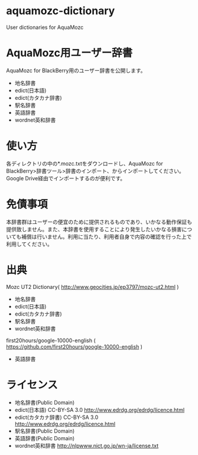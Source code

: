 # aquamozc-dictionary
User dictionaries for AquaMozc

# AquaMozc用ユーザー辞書
AquaMozc for BlackBerry用のユーザー辞書を公開します。

- 地名辞書
- edict(日本語)
- edict(カタカナ辞書)
- 駅名辞書
- 英語辞書
- wordnet英和辞書

# 使い方
各ディレクトリの中の*.mozc.txtをダウンロードし、AquaMozc for BlackBerry>辞書ツール>辞書のインポート、からインポートしてください。  
Google Drive経由でインポートするのが便利です。  

# 免債事項
本辞書群はユーザーの便宜のために提供されるものであり、いかなる動作保証も提供致しません。また、本辞書を使用することにより発生したいかなる損害についても補償は行いません。利用に当たり、利用者自身で内容の確認を行った上で利用してください。

# 出典
Mozc UT2 Dictionary( http://www.geocities.jp/ep3797/mozc-ut2.html )
- 地名辞書
- edict(日本語)
- edict(カタカナ辞書)
- 駅名辞書
- wordnet英和辞書

first20hours/google-10000-english ( https://github.com/first20hours/google-10000-english )
- 英語辞書

# ライセンス

- 地名辞書(Public Domain)
- edict(日本語) CC-BY-SA 3.0 http://www.edrdg.org/edrdg/licence.html
- edict(カタカナ辞書) CC-BY-SA 3.0 http://www.edrdg.org/edrdg/licence.html
- 駅名辞書(Public Domain)
- 英語辞書(Public Domain)
- wordnet英和辞書 http://nlpwww.nict.go.jp/wn-ja/license.txt
